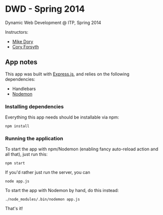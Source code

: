 DWD - Spring 2014
=================

Dynamic Web Development @ ITP, Spring 2014

Instructors:

- [Mike Dory](http://dory.me)
- [Cory Forsyth](http://coryforsyth.com/)


App notes
---------

This app was built with [Express.js](http://expressjs.com/), and relies on the following dependencies:

- Handlebars
- [Nodemon](http://nodemon.io/)


### Installing dependencies

Everything this app needs should be installable via npm:

    npm install


### Running the application

To start the app with npm/Nodemon (enabling fancy auto-reload action and all that), just run this:

    npm start

If you'd rather just run the server, you can 

    node app.js

To start the app with Nodemon by hand, do this instead:

    ./node_modules/.bin/nodemon app.js

That's it!
